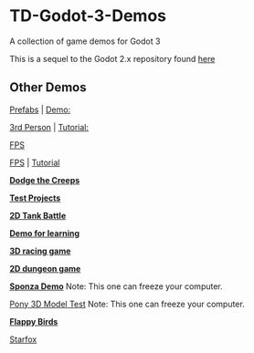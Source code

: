 # TD-Godot-3-Demos
A collection of game demos for Godot 3

This is a sequel to the Godot 2.x repository found [here](https://github.com/TutorialDoctor/TD-Godot-Games)

## Other Demos

[Prefabs](https://github.com/yaelatletl/RAD-for-Godot/tree/dev) |
[Demo:](https://www.youtube.com/watch?v=zlBpxQw3WfM&t=29s)

[3rd Person](https://www.patreon.com/file?h=17198150&i=1912846) |
[Tutorial:](https://www.youtube.com/watch?v=-CudxS6EeNA&list=PLboXykqtm8dwsSwt9Mc67clLIlvyL1ySW&index=4)

[FPS](https://github.com/TwistedTwigleg/Godot_FPS_Tutorial/tree/part_3)

[FPS](https://github.com/turtletooth/GodotFirstPersonController) |
[Tutorial](https://www.youtube.com/watch?v=Mxuj7fjKvbI)

[**Dodge the Creeps**](https://github.com/kidscancode/Godot3_dodge)

[**Test Projects**](https://github.com/BastiaanOlij/godot3_test_projects)

[**2D Tank Battle**](https://github.com/kidscancode/Godot3_tanks)

[**Demo for learning**](https://github.com/gattila/gamedemo)

[**3D racing game**](https://github.com/Zireael07/FreeRoamRoguelikeRacerPrototype)

[**2D dungeon game**](https://github.com/oxben/Dungeon)

[**Sponza Demo**](https://github.com/Calinou/godot-sponza)
Note: This one can freeze your computer.

[Pony 3D Model Test](https://github.com/Calinou/godot-mlp-models)
Note: This one can freeze your computer.

[**Flappy Birds**](~~https://github.com/microlabig/FlappyBirds_godot3_0~~)

[Starfox](https://github.com/DevMagicLord/Godot3)

